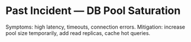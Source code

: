 # Past Incident — DB Pool Saturation
Symptoms: high latency, timeouts, connection errors.
Mitigation: increase pool size temporarily, add read replicas, cache hot queries.
